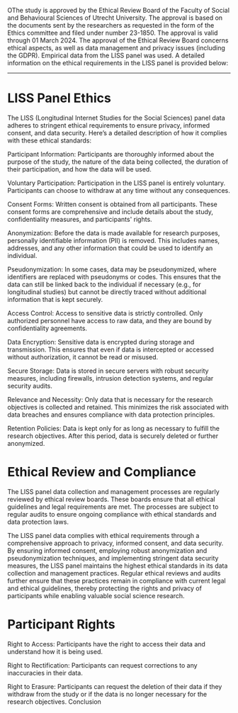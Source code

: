 OThe study is approved by the Ethical Review Board of the Faculty of Social and Behavioural Sciences of Utrecht University. The approval is based on the documents sent by the researchers as requested in the form of the Ethics committee and filed under number 23-1850. The approval is valid through 01 March 2024. The approval of the Ethical Review Board concerns ethical aspects, as well as data management and privacy issues (including the GDPR). Empirical data from the LISS panel was used. A detailed information on the ethical requirements in the LISS panel is provided below:
_____

# LISS Panel Ethics

The LISS (Longitudinal Internet Studies for the Social Sciences) panel data adheres to stringent ethical requirements to ensure privacy, informed consent, and data security.  Here’s a detailed description of how it complies with these ethical standards:


Participant Information: Participants are thoroughly informed about the purpose of the study, the nature of the data being collected, the duration of their participation, and how the data will be used.

Voluntary Participation: Participation in the LISS panel is entirely voluntary. Participants can choose to withdraw at any time without any consequences.

Consent Forms: Written consent is obtained from all participants. These consent forms are comprehensive and include details about the study, confidentiality measures, and participants' rights.

Anonymization: Before the data is made available for research purposes, personally identifiable information (PII) is removed. This includes names, addresses, and any other information that could be used to identify an individual.

Pseudonymization: In some cases, data may be pseudonymized, where identifiers are replaced with pseudonyms or codes. This ensures that the data can still be linked back to the individual if necessary (e.g., for longitudinal studies) but cannot be directly traced without additional information that is kept securely.

Access Control: Access to sensitive data is strictly controlled. Only authorized personnel have access to raw data, and they are bound by confidentiality agreements.

Data Encryption: Sensitive data is encrypted during storage and transmission. This ensures that even if data is intercepted or accessed without authorization, it cannot be read or misused.

Secure Storage: Data is stored in secure servers with robust security measures, including firewalls, intrusion detection systems, and regular security audits.

Relevance and Necessity: Only data that is necessary for the research objectives is collected and retained. This minimizes the risk associated with data breaches and ensures compliance with data protection principles.

Retention Policies: Data is kept only for as long as necessary to fulfill the research objectives. After this period, data is securely deleted or further anonymized.

# Ethical Review and Compliance

The LISS panel data collection and management processes are regularly reviewed by ethical review boards. These boards ensure that all ethical guidelines and legal requirements are met. The processes are subject to regular audits to ensure ongoing compliance with ethical standards and data protection laws.

The LISS panel data complies with ethical requirements through a comprehensive approach to privacy, informed consent, and data security. By ensuring informed consent, employing robust anonymization and pseudonymization techniques, and implementing stringent data security measures, the LISS panel maintains the highest ethical standards in its data collection and management practices. Regular ethical reviews and audits further ensure that these practices remain in compliance with current legal and ethical guidelines, thereby protecting the rights and privacy of participants while enabling valuable social science research.

# Participant Rights

Right to Access: Participants have the right to access their data and understand how it is being used.

Right to Rectification: Participants can request corrections to any inaccuracies in their data.

Right to Erasure: Participants can request the deletion of their data if they withdraw from the study or if the data is no longer necessary for the research objectives.
Conclusion
